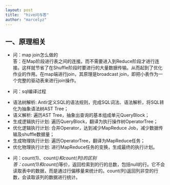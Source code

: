 ```yaml
---
layout: post
title:  "hive问与答"
author: "marcelyz"
---
```


## 一、原理相关
- 问：map join怎么做的<br>
答：在Map阶段进行表之间的连接。而不需要进入到Reduce阶段才进行连接。这样就节省了在Shuffle阶段时要进行的大量数据传输。从而起到了优化作业的作用。在map端进行join，其原理是broadcast join，即把小表作为一个完整的驱动表来进行join操作。

- 问：sql编译过程<br>
* 语法树解析: Antlr定义SQL的语法规则，完成SQL词法、语法解析，将SQL转化为抽象语法树AST Tree；
* 语义解析: 遍历AST Tree，抽象出查询的基本组成单元QueryBlock；
* 生成逻辑执行计划: 遍历QueryBlock，翻译为执行操作树OperatorTree；
* 优化逻辑执行计划: 合并Operator，达到减少MapReduce Job，减少数据传输及shuffle数据量；
* 生成物理执行计划: 遍历OperatorTree，翻译为MapReduce任务；
* 优化物理执行计划: 进行MapReduce任务的变换，生成最终的执行计划。

- 问：count(1)、count(*)和count(列)的区别<br>
答：count(1)和count(*)等价，返回检索到的行的总数，包括null的行。它不会读取表中的数据，而是通过行偏移量来统计的。count(列)返回列非空的行数，会读取该列的数据进行统计。